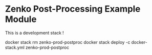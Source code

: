 # Zenko Post-Processing Example Module

This is a development stack !

docker stack rm zenko-prod-postproc
docker stack deploy -c docker-stack.yml zenko-prod-postproc
